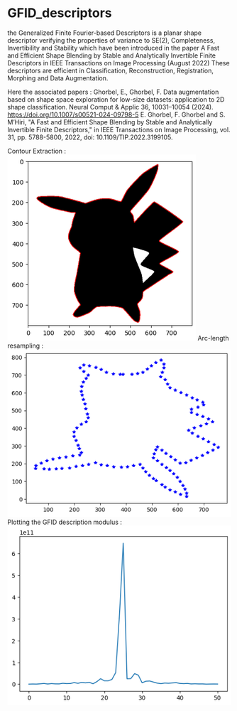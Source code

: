 # GFID_descriptors
the Generalized Finite Fourier-based Descriptors is a planar shape descriptor verifying the properties of variance to SE(2), Completeness, Invertibility and Stability which have been introduced in the paper A Fast and Efficient Shape Blending by Stable and Analytically Invertible Finite Descriptors in IEEE Transactions on Image Processing (August 2022)
These descriptors are efficient in Classification, Reconstruction, Registration, Morphing and Data Augmentation. 

Here the associated papers : 
Ghorbel, E., Ghorbel, F. Data augmentation based on shape space exploration for low-size datasets: application to 2D shape classification. Neural Comput & Applic 36, 10031–10054 (2024). https://doi.org/10.1007/s00521-024-09798-5
E. Ghorbel, F. Ghorbel and S. M’Hiri, "A Fast and Efficient Shape Blending by Stable and Analytically Invertible Finite Descriptors," in IEEE Transactions on Image Processing, vol. 31, pp. 5788-5800, 2022, doi: 10.1109/TIP.2022.3199105.

Contour Extraction :
![Extraction_de_contour](extraction_pikachu.png)
Arc-length resampling :
![Extraction_de_contour](resampling_pikachu.png)
Plotting the GFID description modulus :
![GFID_mod](GFID_mod.png)
